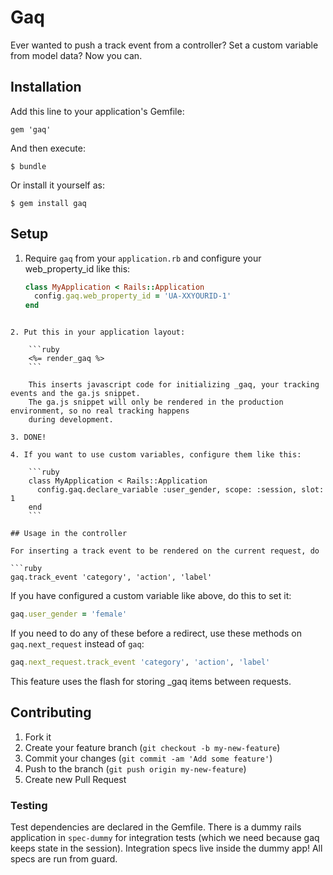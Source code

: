 # Gaq

Ever wanted to push a track event from a controller? Set a custom variable from model data? Now you can.

## Installation

Add this line to your application's Gemfile:

    gem 'gaq'

And then execute:

    $ bundle

Or install it yourself as:

    $ gem install gaq

## Setup

1. Require `gaq` from your `application.rb` and configure your web_property_id like this:

    ```ruby
    class MyApplication < Rails::Application
      config.gaq.web_property_id = 'UA-XXYOURID-1'
    end
```

2. Put this in your application layout:

    ```ruby
    <%= render_gaq %>
    ```

    This inserts javascript code for initializing _gaq, your tracking events and the ga.js snippet.
    The ga.js snippet will only be rendered in the production environment, so no real tracking happens
    during development.

3. DONE!

4. If you want to use custom variables, configure them like this:

    ```ruby
    class MyApplication < Rails::Application
      config.gaq.declare_variable :user_gender, scope: :session, slot: 1
    end
    ```

## Usage in the controller

For inserting a track event to be rendered on the current request, do

```ruby
gaq.track_event 'category', 'action', 'label'
```

If you have configured a custom variable like above, do this to set it:

```ruby
gaq.user_gender = 'female'
```

If you need to do any of these before a redirect, use these methods on `gaq.next_request`
instead of `gaq`:

```ruby
gaq.next_request.track_event 'category', 'action', 'label'
```

This feature uses the flash for storing _gaq items between requests.

## Contributing

1. Fork it
2. Create your feature branch (`git checkout -b my-new-feature`)
3. Commit your changes (`git commit -am 'Add some feature'`)
4. Push to the branch (`git push origin my-new-feature`)
5. Create new Pull Request

### Testing

Test dependencies are declared in the Gemfile. There is a dummy rails application
in `spec-dummy` for integration tests (which we need because gaq keeps state in
the session). Integration specs live inside the dummy app!
All specs are run from guard.